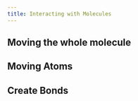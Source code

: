 ```yaml
---
title: Interacting with Molecules
---
```


## Moving the whole molecule


## Moving Atoms


## Create Bonds